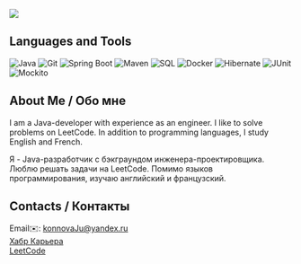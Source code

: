 </p> <img src="https://capsule-render.vercel.app/api?type=waving&color=2496ED&height=150&section=header&text=Hello%20everyone,%20I%27m%20KonneyJ&fontColor=ffffff&animation=fadeIn&fontSize=32&fontAlign=47&fontAlignY=18&desc=Welcome!&descAlign=50&descSize=16&descAlignY=40" />

<p align="center">

## Languages and Tools
![Java](https://img.shields.io/badge/-Java-090909?style=for-the-badge&logo=java&logoColor=47C5FB)
![Git](https://img.shields.io/badge/-Git-090909?style=for-the-badge&logo=git&logoColor=097CDB)
![Spring Boot](https://img.shields.io/badge/Spring%20Boot-090909?style=for-the-badge&logo=spring&logoColor=white)
![Maven](https://img.shields.io/badge/-Maven-090909?style=for-the-badge&logo=apache&logoColor=white)
![SQL](https://img.shields.io/badge/-SQL-090909?style=for-the-badge&logo=mysql&logoColor=097CDB)
![Docker](https://img.shields.io/badge/-Docker-090909?style=for-the-badge&logo=docker&logoColor=2496ED)
![Hibernate](https://img.shields.io/badge/-Hibernate-090909?style=for-the-badge&logo=hibernate&logoColor=white) 
![JUnit](https://img.shields.io/badge/-junit-090909?style=for-the-badge&logo=junit&logoColor=C60000) 
![Mockito](https://img.shields.io/badge/-mockito-090909?style=for-the-badge&logo=mockito&logoColor=90fd87)

## About Me / Обо мне
I am a Java-developer with experience as an engineer. I like to solve problems on LeetCode. In addition to programming languages, I study English and French.

Я - Java-разработчик с бэкграундом инженера-проектировщика. Люблю решать задачи на LeetCode. Помимо языков программирования, изучаю английский и французский.  

## Contacts / Контакты
Email✉️: konnovaJu@yandex.ru  
[Хабр Карьера](https://career.habr.com/konneyj)   
[LeetCode](https://leetcode.com/u/KonneyJ/)
